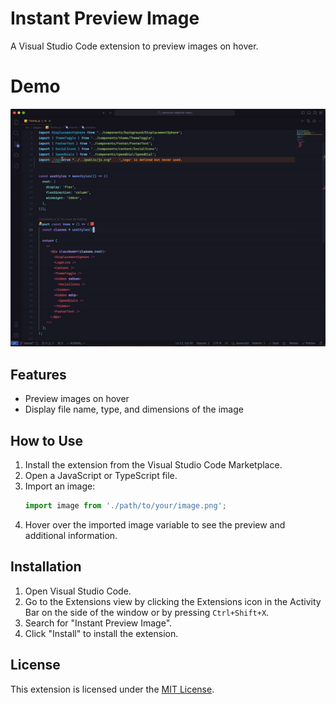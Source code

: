 # Instant Preview Image

A Visual Studio Code extension to preview images on hover.

# Demo

![Demo](https://raw.githubusercontent.com/dev-jackson/Instant-preview-image/master/preview.gif)

## Features

- Preview images on hover
- Display file name, type, and dimensions of the image

<!-- ## Donations

If you enjoy this extension and would like to support its development, consider making a donation on [Patreon](https://www.patreon.com/your_patreon_page).

[![Patreon](https://img.shields.io/badge/support-patreon-F96854.svg?style=flat-square)](https://www.patreon.com/your_patreon_page) -->

## How to Use

1. Install the extension from the Visual Studio Code Marketplace.
2. Open a JavaScript or TypeScript file.
3. Import an image:
    ```javascript
    import image from './path/to/your/image.png';
    ```
4. Hover over the imported image variable to see the preview and additional information.

## Installation

1. Open Visual Studio Code.
2. Go to the Extensions view by clicking the Extensions icon in the Activity Bar on the side of the window or by pressing `Ctrl+Shift+X`.
3. Search for "Instant Preview Image".
4. Click "Install" to install the extension.

## License

This extension is licensed under the [MIT License](LICENSE).

